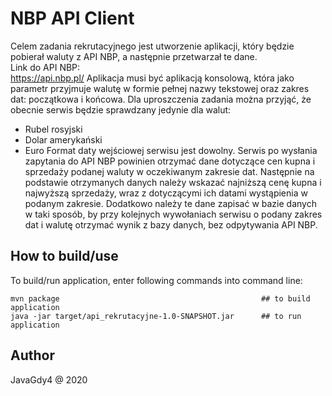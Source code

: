 # NBP API Client
Celem zadania rekrutacyjnego jest utworzenie aplikacji, który będzie pobierał waluty z API NBP, a następnie przetwarzał te dane. </br>
Link do API NBP: </br>
https://api.nbp.pl/ 
Aplikacja musi być aplikacją konsolową, która jako parametr przyjmuje walutę w formie pełnej nazwy tekstowej oraz zakres dat: początkowa i końcowa. 
Dla uproszczenia zadania można przyjąć, że obecnie serwis będzie sprawdzany jedynie dla walut:
- Rubel rosyjski
- Dolar amerykański
- Euro
Format daty wejściowej serwisu jest dowolny.
Serwis po wysłania zapytania do API NBP powinien otrzymać dane dotyczące cen kupna i sprzedaży podanej waluty w oczekiwanym zakresie dat.
Następnie na podstawie otrzymanych danych należy wskazać najniższą cenę kupna i najwyższą sprzedaży, wraz z dotyczącymi ich datami wystąpienia w podanym zakresie. Dodatkowo należy te dane zapisać w bazie danych w taki sposób, by przy kolejnych wywołaniach serwisu o podany zakres dat i walutę otrzymać wynik z bazy danych, bez odpytywania API NBP.
## How to build/use
To build/run application, enter following commands into command line:
```
mvn package                                             ## to build application
java -jar target/api_rekrutacyjne-1.0-SNAPSHOT.jar      ## to run application
```
## Author
JavaGdy4 @ 2020